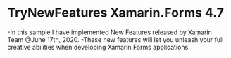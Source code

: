 # TryNewFeatures Xamarin.Forms 4.7
-In this sample I have implemented New Features released by Xamarin Team @June 17th, 2020.
-These new features will let you unleash your full creative abilities when developing Xamarin.Forms applications.
